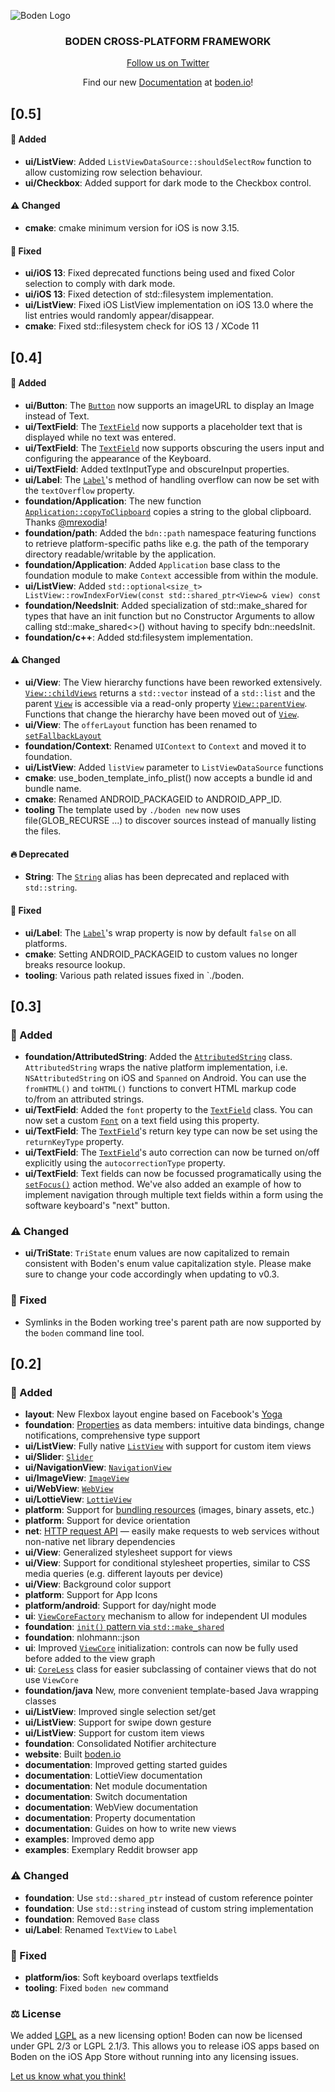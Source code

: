 ![Boden Logo](https://github.com/AshampooSystems/boden/blob/master/README/boden-github.svg)

<h3 align="center">BODEN CROSS-PLATFORM FRAMEWORK</h3>

<p align="center"><a href="https://twitter.com/bodenhq">Follow us on Twitter</a></p>

<p align="center">Find our new <a href="http://www.boden.io/reference">Documentation</a> at <a href="https://www.boden.io">boden.io</a>!

## [0.5]

#### 🎉 Added

* **ui/ListView**: Added `ListViewDataSource::shouldSelectRow` function to allow customizing row selection behaviour.
* **ui/Checkbox**: Added support for dark mode to the Checkbox control. 

#### ⚠️ Changed

* **cmake**: cmake minimum version for iOS is now 3.15.

#### 🐞 Fixed

* **ui/iOS 13**: Fixed deprecated functions being used and fixed Color selection to comply with dark mode.
* **ui/iOS 13**: Fixed detection of std::filesystem implementation.
* **ui/ListView**: Fixed iOS ListView implementation on iOS 13.0 where the list entries would randomly appear/disappear.
* **cmake**: Fixed std::filesystem check for iOS 13 / XCode 11

## [0.4]

#### 🎉 Added

* **ui/Button**: The [`Button`](https://www.boden.io/reference/ui/button/#properties) now supports an imageURL to display an Image instead of Text.
* **ui/TextField**: The [`TextField`](https://www.boden.io/reference/ui/text_field/#properties) now supports a placeholder text that is displayed while no text was entered.
* **ui/TextField**: The [`TextField`](https://www.boden.io/reference/ui/text_field/#properties) now supports obscuring the users input and configuring the appearance of the Keyboard.
* **ui/TextField**: Added textInputType and obscureInput properties.
* **ui/Label**: The [`Label`](https://www.boden.io/reference/ui/label/#properties)'s method of handling overflow can now be set with the `textOverflow` property.
* **foundation/Application**: The new function [`Application::copyToClipboard`](https://www.boden.io/reference/foundation/application#os-services) copies a string to the global clipboard. Thanks [@mrexodia](https://github.com/mrexodia)!
* **foundation/path**: Added the `bdn::path` namespace featuring functions to retrieve platform-specific paths like e.g. the path of the temporary directory readable/writable by the application.
* **foundation/Application**: Added `Application` base class to the foundation module to make `Context` accessible from within the module.
* **ui/ListView**: Added `std::optional<size_t> ListView::rowIndexForView(const std::shared_ptr<View>& view) const`
* **foundation/NeedsInit**: Added specialization of std::make_shared for types that have an init function but no Constructor Arguments to allow calling std::make_shared<>() without having to specify bdn::needsInit.
* **foundation/c++**: Added std:filesystem implementation.

#### ⚠️ Changed

* **ui/View**: The View hierarchy functions have been reworked extensively. [`View::childViews`](https://www.boden.io/reference/ui/view/#view-hierarchy) returns a `std::vector` instead of a `std::list` and the parent [`View`](https://www.boden.io/reference/ui/view/) is accessible via a read-only property [`View::parentView`](https://www.boden.io/reference/ui/view/#properties). Functions that change the hierarchy have been moved out of [`View`](https://www.boden.io/reference/ui/view/).
* **ui/View**: The `offerLayout` function has been renamed to [`setFallbackLayout`](https://www.boden.io/reference/ui/view/#layout)
* **foundation/Context**: Renamed `UIContext` to `Context` and moved it to foundation.
* **ui/ListView**: Added `listView` parameter to `ListViewDataSource` functions
* **cmake**: use_boden_template_info_plist() now accepts a bundle id and bundle name.
* **cmake**: Renamed ANDROID_PACKAGEID to ANDROID_APP_ID.
* **tooling** The template used by `./boden new` now uses file(GLOB_RECURSE ...) to discover sources instead of manually listing the files.  

#### 🔥 Deprecated

* **String**: The [`String`](https://www.boden.io/reference/foundation/string/#types) alias has been deprecated and replaced with `std::string`.

#### 🐞 Fixed

* **ui/Label**: The [`Label`](https://www.boden.io/reference/ui/label/#properties)'s wrap property is now by default `false` on all platforms. 
* **cmake**: Setting ANDROID_PACKAGEID to custom values no longer breaks resource lookup.
* **tooling**: Various path related issues fixed in `./boden.

## [0.3]

### 🎉 Added

* **foundation/AttributedString**: Added the [`AttributedString`](https://www.boden.io/reference/foundation/attributed_string/) class. `AttributedString` wraps the native platform implementation, i.e. `NSAttributedString` on iOS and `Spanned` on Android. You can use the `fromHTML()` and `toHTML()` functions to convert HTML markup code to/from an attributed strings.
* **ui/TextField**: Added the `font` property to the [`TextField`](https://www.boden.io/reference/ui/text_field) class. You can now set a custom [`Font`](https://www.boden.io/reference/foundation/font) on a text field using this property.
* **ui/TextField**: The [`TextField`](https://www.boden.io/reference/ui/text_field/#properties)'s return key type can now be set using the `returnKeyType` property.
* **ui/TextField**: The [`TextField`](https://www.boden.io/reference/ui/text_field/#properties)'s auto correction can now be turned on/off explicitly using the `autocorrectionType` property.
* **ui/TextField**: Text fields can now be focussed programatically using the [`setFocus()`](https://www.boden.io/reference/ui/text_field/#actions) action method. We've also added an example of how to implement navigation through multiple text fields within a form using the software keyboard's "next" button.

### ⚠️ Changed

* **ui/TriState**: `TriState` enum values are now capitalized to remain consistent with Boden's enum value capitalization style. Please make sure to change your code accordingly when updating to v0.3.

### 🐞 Fixed

* Symlinks in the Boden working tree's parent path are now supported by the `boden` command line tool.


## [0.2]

### 🎉 Added

* **layout**: New Flexbox layout engine based on Facebook's [Yoga](https://yogalayout.com/)
* **foundation**: [Properties](https://www.boden.io/guides/fundamentals/properties/) as data members: intuitive data bindings, change notifications, comprehensive type support
* **ui/ListView**: Fully native [`ListView`](https://www.boden.io/reference/ui/list_view/) with support for custom item views
* **ui/Slider**: [`Slider`](https://www.boden.io/reference/ui/slider/)
* **ui/NavigationView**: [`NavigationView`](https://www.boden.io/reference/ui/navigation_view/)
* **ui/ImageView**: [`ImageView`](https://www.boden.io/reference/ui/image_view/)
* **ui/WebView**: [`WebView`](https://www.boden.io/reference/ui/web_view/)
* **ui/LottieView**: [`LottieView`](https://www.boden.io/reference/extra-modules/lottie/lottie_view/)
* **platform**: Support for [bundling resources](https://www.boden.io/guides/fundamentals/resources/) (images, binary assets, etc.)
* **platform**: Support for device orientation
* **net**: [HTTP request API](https://www.boden.io/reference/net/http/) — easily make requests to web services without non-native net library dependencies
* **ui/View**: Generalized stylesheet support for views
* **ui/View**: Support for conditional stylesheet properties, similar to CSS media queries (e.g. different layouts per device)
* **ui/View**: Background color support
* **platform**: Support for App Icons
* **platform/android**: Support for day/night mode
* **ui**: [`ViewCoreFactory`](https://www.boden.io/reference/ui/view_core_factory/) mechanism to allow for independent UI modules
* **foundation**: [`init()` pattern via `std::make_shared`](https://www.boden.io/reference/foundation/needs_init/)
* **foundation**: nlohmann::json
* **ui**: Improved [`ViewCore`](https://www.boden.io/reference/ui/view_core/) initialization: controls can now be fully used before added to the view graph
* **ui**: [`CoreLess`](https://www.boden.io/reference/ui/core_less/) class for easier subclassing of container views that do not use `ViewCore`
* **foundation/java** New, more convenient template-based Java wrapping classes
* **ui/ListView**: Improved single selection set/get
* **ui/ListView**: Support for swipe down gesture
* **ui/ListView**: Support for custom item views 
* **foundation**: Consolidated Notifier architecture
* **website**: Built [boden.io](https://www.boden.io)
* **documentation**: Improved getting started guides
* **documentation**: LottieView documentation
* **documentation**: Net module documentation
* **documentation**: Switch documentation
* **documentation**: WebView documentation
* **documentation**: Property documentation
* **documentation**: Guides on how to write new views
* **examples**: Improved demo app
* **examples**: Exemplary Reddit browser app

### ⚠️ Changed

* **foundation**: Use `std::shared_ptr` instead of custom reference pointer
* **foundation**: Use `std::string` instead of custom string implementation
* **foundation**: Removed `Base` class
* **ui/Label**: Renamed `TextView` to `Label`


### 🐞 Fixed

* **platform/ios**: Soft keyboard overlaps textfields
* **tooling**: Fixed `boden new` command

### ⚖️ License

We added [LGPL](https://www.boden.io/legal/licensing/) as a new licensing option! Boden can now be licensed under GPL 2/3 or LGPL 2.1/3. This allows you to release iOS apps based on Boden on the iOS App Store without running into any licensing issues.

[Let us know what you think!](https://www.boden.io/feedback)